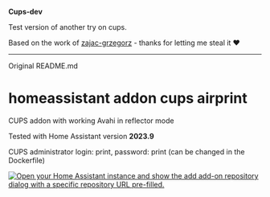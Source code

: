 **Cups-dev**

Test version of another try on cups.

Based on the work of [zajac-grzegorz](https://github.com/zajac-grzegorz/homeassistant-addon-cups-airprint) - thanks for letting me steal it ❤️

---

Original README.md

# homeassistant addon cups airprint

CUPS addon with working Avahi in reflector mode

Tested with Home Assistant version **2023.9**

CUPS administrator login: print, password: print (can be changed in the Dockerfile)

[![Open your Home Assistant instance and show the add add-on repository dialog with a specific repository URL pre-filled.](https://my.home-assistant.io/badges/supervisor_add_addon_repository.svg)](https://my.home-assistant.io/redirect/supervisor_add_addon_repository/?repository_url=https%3A%2F%2Fgithub.com%2Fzajac-grzegorz%2Fhomeassistant-addon-cups-airprint)
